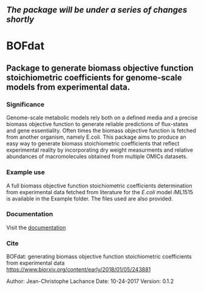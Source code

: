 ## *The package will be under a series of changes shortly*
# BOFdat
## Package to generate biomass objective function stoichiometric coefficients for genome-scale models from experimental data.

### Significance

Genome-scale metabolic models rely both on a defined media and a precise biomass objective function to generate reliable predictions of flux-states and gene essentiality. Often times the biomass objective function is fetched from another organism, namely E.coli. This package aims to produce an easy way to generate biomass stoichiometric coefficients that reflect experimental reality by incorporating dry weight measurments and relative abundances of macromolecules obtained from multiple OMICs datasets. 

### Example use

A full biomass objective function stoichiometric coefficients determination from experimental data fetched from literature for the *E.coli* model *i*ML1515 is available in the Example folder. The files used are also provided. 

### Documentation

Visit the [documentation](http://BOFdat.readthedocs.org/)


### Cite
BOFdat: generating biomass objective function stoichiometric coefficients from experimental data
https://www.biorxiv.org/content/early/2018/01/05/243881




Author: Jean-Christophe Lachance
Date: 10-24-2017
Version: 0.1.2
